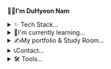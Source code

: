 🙋‍♂<b>I'm DuHyeon Nam</b>
<details>
  <summary>
    ✨ Tech Stack...
  </summary>
<br>
<img src="https://img.shields.io/badge/javascript-F7DF1E.svg?style=for-the-badge&logo=javascript&logoColor=20232a" />&nbsp
<img src="https://img.shields.io/badge/html5-E34F26.svg?style=for-the-badge&logo=html5&logoColor=white"/>&nbsp
<img src="https://img.shields.io/badge/Python-3670A0?style=for-the-badge&logo=Python&logoColor=ffdd54"/>&nbsp
<img src="https://img.shields.io/badge/Flask-000000?style=for-the-badge&logo=flask&logoColor=white"/>&nbsp
<img src="https://img.shields.io/badge/pandas-150458.svg?style=for-the-badge&logo=pandas&logoColor=white" />&nbsp
<img src="https://img.shields.io/badge/NumPy-4d77cf?style=for-the-badge&logo=NumPy&logoColor=black"/> &nbsp

</details>
<details>
<summary>
  👀I'm currently learning...
</summary>
<br>
<img src="https://img.shields.io/badge/hyperledger-2F3134?style=for-the-badge&logo=hyperledger&logoColor=white"/>&nbsp
<img src="https://img.shields.io/badge/Solidity-white?&style=for-the-badge&logo=solidity&logoColor=gray"/>&nbsp
<img src ="https://img.shields.io/badge/Go-00ADD8?style=for-the-badge&logo=go&logoColor=white"/>&nbsp
<img src="https://img.shields.io/badge/Linux-FCC624?style=for-the-badge&logo=linux&logoColor=black"/>&nbsp
<img src="https://img.shields.io/badge/Node.js-43853D?style=for-the-badge&logo=node.js&logoColor=white"/>&nbsp
</details>
<details>
  <summary>
    ✍My portfolio & Study Room...
  </summary>
  <br>
  <a href = "https://du-hyeon.notion.site/Hello-I-m-DuHyeon-6447874bb0af47c28cfe0083dc9423a8"><img src= "https://img.shields.io/badge/Notion-000000?style=for-the-badge&logo=notion&logoColor=white"/></a> 
</details>
<details>
  <summary>
    📞Contact...
  </summary>
  <br>
  <a href="https://www.instagram.com/namduhus"><img src="https://img.shields.io/badge/Instagram-E4405F?style=for-the-badge&logo=Instagram&logoColor=white"/> </a>
</details>
<details>
  <summary>
    🛠 Tools...
  </summary>
  <br>
  <img src="https://img.shields.io/badge/GIT-E44C30?style=for-the-badge&logo=git&logoColor=white"/>&nbsp
  <img src="https://img.shields.io/badge/Colab-F9AB00?style=for-the-badge&logo=googlecolab&color=525252"/>&nbsp
  <img src="https://img.shields.io/badge/github-181717.svg?style=for-the-badge&logo=github&logoColor=white" />&nbsp
  <img src="https://img.shields.io/badge/VSCode-2C2C32.svg?style=for-the-badge&logo=visual-studio-code&logoColor=22ABF3" />&nbsp
</details>
